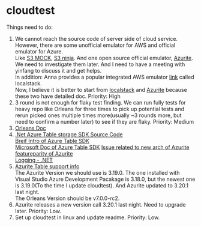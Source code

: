 # cloudtest
Things need to do:

1. We cannot reach the source code of server side of cloud service. However, there are some unofficial emulator for AWS and official emulator for Azure.  
Like [S3 MOCK](https://github.com/adobe/S3Mock#implemented-s3-apis), [S3 ninja](https://github.com/scireum/s3ninja). And one open source official emulator, [Azurite](https://github.com/Azure/Azurite#https-setup). We need to investigate them later. And I need to have a meeting with yinfang to discuss it and get helps.  
In addition: Anna provides a popular integrated AWS emulator [link](https://github.com/localstack/localstack) called localstack.  
Now, I believe it is better to start from [localstack](https://github.com/localstack/localstack) and [Azurite](https://github.com/Azure/Azurite#https-setup) because these two have detailed doc.  Priority: High  
2. 3 round is not enough for flaky test finding. We can run fully tests for heavy repo like Orleans for three times to pick up potential tests and rerun picked ones multiple times more(usually ~3 rounds more, but need to confirm a number later) to see if they are flaky. Priority: Medium
3. [Orleans Doc](https://learn.microsoft.com/en-us/dotnet/orleans/overview)   
4. [.Net Azure Table storage SDK Source Code](https://github.com/Azure/azure-sdk-for-net/tree/main/sdk/tables)  
[Breif Intro of Azure Table SDK](https://www.nuget.org/packages/Azure.Data.Tables/)  
[Microsoft Doc of Azure Table SDK](https://learn.microsoft.com/en-us/azure/cosmos-db/table/support?toc=https%3A%2F%2Flearn.microsoft.com%2Fen-us%2Fazure%2Fstorage%2Ftables%2Ftoc.json&bc=https%3A%2F%2Flearn.microsoft.com%2Fen-us%2Fazure%2Fbread%2Ftoc.json)
[Issue related to new arch of Azurite](https://github.com/Azure/Azurite/labels/NewArch)  
[featureparity of Azurite](https://github.com/Azure/Azurite/labels/featureparity)  
[Logging - .NET](https://learn.microsoft.com/en-us/dotnet/core/extensions/logging?tabs=command-line)  
5. [Azurite Table support info](https://github.com/Azure/Azurite/wiki/Azurite-V3-Table)   
The Azurite Version we should use is 3.19.0. The one installed with Visual Studio Azure Development Pacakage is 3.18.0, but the newest one is 3.19.0(To the time I update cloudtest). And Azurite updated to 3.20.1 last night.  
The Orleans Version should be v7.0.0-rc2.  
6. Azurite releases a new version call 3.20.1 last night. Need to upgrade later. Priority: Low.  
7. Set up cloudtest in linux and update readme. Priority: Low.
